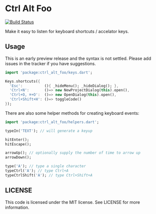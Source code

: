 # Ctrl Alt Foo

[![Build Status](https://drone.io/github.com/eee-c/ctrl-alt-foo/status.png)](https://drone.io/github.com/eee-c/ctrl-alt-foo/latest)

Make it easy to listen for keyboard shortcuts / accelator keys.

## Usage

This is an early preview release and the syntax is not settled. Please add issues in the tracker if you have suggestions.

````dart
import 'package:ctrl_alt_foo/keys.dart';

Keys.shortcuts({
  'Esc':          (){ _hideMenu(); _hideDialog(); },
  'Ctrl+N':       ()=> new NewProjectDialog(this).open(),
  'Ctrl+O, ⌘+O':  ()=> new OpenDialog(this).open(),
  'Ctrl+Shift+H': ()=> toggleCode()
});
````

There are also some helper methods for creating keyboard events:

````dart
import 'package:ctrl_alt_foo/helpers.dart';

typeIn('TEXT'); // will generate a keyup

hitEnter();
hitEscape();

arrowUp(); // optionally supply the number of time to arrow up
arrowDown();

type('A'); // type a single character
typeCtrl('A'); // type Ctrl+A
typeCtrlShift('A'); // type Ctrl+Shift+A
````

## LICENSE

This code is licensed under the MIT license. See LICENSE for more information.
